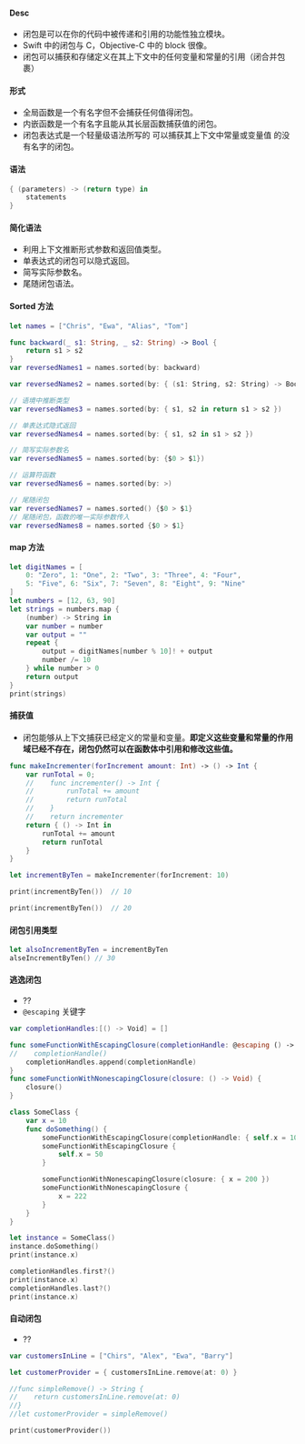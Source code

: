#### Desc

* 闭包是可以在你的代码中被传递和引用的功能性独立模块。
* Swift 中的闭包与 C，Objective-C 中的 block 很像。
* 闭包可以捕获和存储定义在其上下文中的任何变量和常量的引用（闭合并包裹）

#### 形式

* 全局函数是一个有名字但不会捕获任何值得闭包。
* 内嵌函数是一个有名字且能从其长层函数捕获值的闭包。
* 闭包表达式是一个轻量级语法所写的 可以捕获其上下文中常量或变量值  的没有名字的闭包。

#### 语法

```swift
{ (parameters) -> (return type) in
    statements
}
```

#### 简化语法

* 利用上下文推断形式参数和返回值类型。
* 单表达式的闭包可以隐式返回。
* 简写实际参数名。
* 尾随闭包语法。

#### Sorted 方法

```swift
let names = ["Chris", "Ewa", "Alias", "Tom"]

func backward(_ s1: String, _ s2: String) -> Bool {
    return s1 > s2
}
var reversedNames1 = names.sorted(by: backward)

var reversedNames2 = names.sorted(by: { (s1: String, s2: String) -> Bool in return s1 > s2 })

// 语境中推断类型
var reversedNames3 = names.sorted(by: { s1, s2 in return s1 > s2 })

// 单表达式隐式返回
var reversedNames4 = names.sorted(by: { s1, s2 in s1 > s2 })

// 简写实际参数名
var reversedNames5 = names.sorted(by: {$0 > $1})

// 运算符函数
var reversedNames6 = names.sorted(by: >)

// 尾随闭包
var reversedNames7 = names.sorted() {$0 > $1}
// 尾随闭包，函数的唯一实际参数传入
var reversedNames8 = names.sorted {$0 > $1}
```

#### map 方法

```swift
let digitNames = [
    0: "Zero", 1: "One", 2: "Two", 3: "Three", 4: "Four",
    5: "Five", 6: "Six", 7: "Seven", 8: "Eight", 9: "Nine"
]
let numbers = [12, 63, 90]
let strings = numbers.map {
    (number) -> String in
    var number = number
    var output = ""
    repeat {
        output = digitNames[number % 10]! + output
        number /= 10
    } while number > 0
    return output
}
print(strings)
```

#### 捕获值

* 闭包能够从上下文捕获已经定义的常量和变量。**即定义这些变量和常量的作用域已经不存在，闭包仍然可以在函数体中引用和修改这些值。**

```swift
func makeIncrementer(forIncrement amount: Int) -> () -> Int {
    var runTotal = 0;
    //    func incrementer() -> Int {
    //        runTotal += amount
    //        return runTotal
    //    }
    //    return incrementer
    return { () -> Int in
        runTotal += amount
        return runTotal
    }
}

let incrementByTen = makeIncrementer(forIncrement: 10)

print(incrementByTen())  // 10

print(incrementByTen())  // 20
```

#### 闭包引用类型

```swift
let alsoIncrementByTen = incrementByTen
alseIncrementByTen() // 30
```

#### 逃逸闭包

* ??
* `@escaping` 关键字

```swift
var completionHandles:[() -> Void] = []

func someFunctionWithEscapingClosure(completionHandle: @escaping () -> Void) {
//    completionHandle()
    completionHandles.append(completionHandle)
}
func someFunctionWithNonescapingClosure(closure: () -> Void) {
    closure()
}

class SomeClass {
    var x = 10
    func doSomething() {
        someFunctionWithEscapingClosure(completionHandle: { self.x = 100 })
        someFunctionWithEscapingClosure {
            self.x = 50
        }

        someFunctionWithNonescapingClosure(closure: { x = 200 })
        someFunctionWithNonescapingClosure {
            x = 222
        }
    }
}

let instance = SomeClass()
instance.doSomething()
print(instance.x)

completionHandles.first?()
print(instance.x)
completionHandles.last?()
print(instance.x)
```

#### 自动闭包

* ??

```swift
var customersInLine = ["Chirs", "Alex", "Ewa", "Barry"]

let customerProvider = { customersInLine.remove(at: 0) }

//func simpleRemove() -> String {
//    return customersInLine.remove(at: 0)
//}
//let customerProvider = simpleRemove()

print(customerProvider())
```



